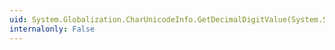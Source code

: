 ```yaml
---
uid: System.Globalization.CharUnicodeInfo.GetDecimalDigitValue(System.String,System.Int32)
internalonly: False
---
```

